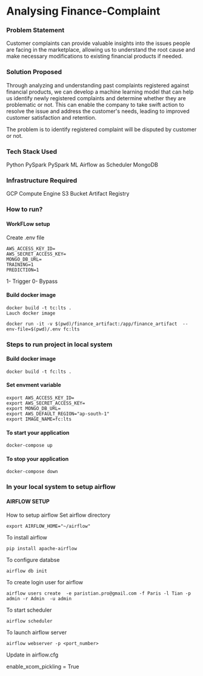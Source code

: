 # Analysing Finance-Complaint 

### Problem Statement
Customer complaints can provide valuable insights into the issues people are facing in the marketplace, allowing us to understand the root cause and make necessary modifications to existing financial products if needed.

### Solution Proposed
Through analyzing and understanding past complaints registered against financial products, we can develop a machine learning model that can help us identify newly registered complaints and determine whether they are problematic or not. This can enable the company to take swift action to resolve the issue and address the customer's needs, leading to improved customer satisfaction and retention.

The problem is to identify registered complaint will be disputed by customer or not.

### Tech Stack Used
Python
PySpark
PySpark ML
Airflow as Scheduler
MongoDB

### Infrastructure Required
GCP Compute Engine
S3 Bucket
Artifact Registry

### How to run?
#### WorkFLow setup

Create .env file
```
AWS_ACCESS_KEY_ID=
AWS_SECRET_ACCESS_KEY=
MONGO_DB_URL=
TRAINING=1
PREDICTION=1
```
1- Trigger 0- Bypass

#### Build docker image
```
docker build -t tc:lts .
Lauch docker image
```
```
docker run -it -v $(pwd)/finance_artifact:/app/finance_artifact  --env-file=$(pwd)/.env fc:lts
```

### Steps to run project in local system

#### Build docker image
```
docker build -t fc:lts .
```

#### Set envment variable
```
export AWS_ACCESS_KEY_ID=
export AWS_SECRET_ACCESS_KEY=
export MONGO_DB_URL=
export AWS_DEFAULT_REGION="ap-south-1"
export IMAGE_NAME=fc:lts
```

#### To start your application
```
docker-compose up
```

#### To stop your application
```
docker-compose down
```

### In your local system to setup airflow

#### AIRFLOW SETUP

How to setup airflow
Set airflow directory
```
export AIRFLOW_HOME="~/airflow"
```

To install airflow
```
pip install apache-airflow
```

To configure databse
```
airflow db init
```

To create login user for airflow
```
airflow users create  -e paristian.pro@gmail.com -f Paris -l Tian -p admin -r Admin  -u admin
```

To start scheduler
```
airflow scheduler
```

To launch airflow server
```
airflow webserver -p <port_number>
```

Update in airflow.cfg

enable_xcom_pickling = True